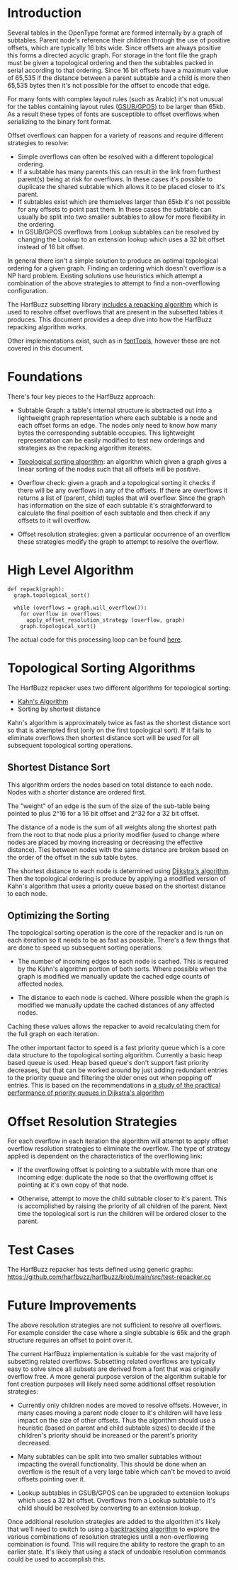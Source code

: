 # Introduction

Several tables in the OpenType format are formed internally by a graph of subtables. Parent node's
reference their children through the use of positive offsets, which are typically 16 bits wide.
Since offsets are always positive this forms a directed acyclic graph. For storage in the font file
the graph must be given a topological ordering and then the subtables packed in serial according to
that ordering. Since 16 bit offsets have a maximum value of 65,535 if the distance between a parent
subtable and a child is more then 65,535 bytes then it's not possible for the offset to encode that
edge.

For many fonts with complex layout rules (such as Arabic) it's not unusual for the tables containing
layout rules ([GSUB/GPOS](https://docs.microsoft.com/en-us/typography/OpenType/spec/gsub)) to be
larger than 65kb. As a result these types of fonts are susceptible to offset overflows when
serializing to the binary font format.

Offset overflows can happen for a variety of reasons and require different strategies to resolve:
*  Simple overflows can often be resolved with a different topological ordering.
*  If a subtable has many parents this can result in the link from furthest parent(s)
   being at risk for overflows. In these cases it's possible to duplicate the shared subtable which
   allows it to be placed closer to it's parent.
*  If subtables exist which are themselves larger than 65kb it's not possible for any offsets to point
   past them. In these cases the subtable can usually be split into two smaller subtables to allow
   for more flexibility in the ordering.
*  In GSUB/GPOS overflows from Lookup subtables can be resolved by changing the Lookup to an extension
   lookup which uses a 32 bit offset instead of 16 bit offset.
   
In general there isn't a simple solution to produce an optimal topological ordering for a given graph.
Finding an ordering which doesn't overflow is a NP hard problem. Existing solutions use heuristics
which attempt a combination of the above strategies to attempt to find a non-overflowing configuration.
   
The HarfBuzz subsetting library
[includes a repacking algorithm](https://github.com/harfbuzz/harfbuzz/blob/main/src/hb-repacker.hh)
which is used to resolve offset overflows that are present in the subsetted tables it produces. This
document provides a deep dive into how the HarfBuzz repacking algorithm works.

Other implementations exist, such as in
[fontTools](https://github.com/fonttools/fonttools/blob/7af43123d49c188fcef4e540fa94796b3b44e858/Lib/fontTools/ttLib/tables/otBase.py#L72), however these are not covered in this document.

# Foundations

There's four key pieces to the HarfBuzz approach:

*  Subtable Graph: a table's internal structure is abstracted out into a lightweight graph
   representation where each subtable is a node and each offset forms an edge. The nodes only need
   to know how many bytes the corresponding subtable occupies. This lightweight representation can
   be easily modified to test new orderings and strategies as the repacking algorithm iterates.

*  [Topological sorting algorithm](https://en.wikipedia.org/wiki/Topological_sorting): an algorithm
   which given a graph gives a linear sorting of the nodes such that all offsets will be positive.
   
*  Overflow check: given a graph and a topological sorting it checks if there will be any overflows
   in any of the offsets. If there are overflows it returns a list of (parent, child) tuples that
   will overflow. Since the graph has information on the size of each subtable it's straightforward
   to calculate the final position of each subtable and then check if any offsets to it will
   overflow.
   
*  Offset resolution strategies: given a particular occurrence of an overflow these strategies
   modify the graph to attempt to resolve the overflow.
   
# High Level Algorithm

```
def repack(graph):
  graph.topological_sort()

  while (overflows = graph.will_overflow()):
    for overflow in overflows:
      apply_offset_resolution_strategy (overflow, graph)
    graph.topological_sort()
```

The actual code for this processing loop can be found [here](https://github.com/harfbuzz/harfbuzz/blob/main/src/hb-repacker.hh#L682).

# Topological Sorting Algorithms

The HarfBuzz repacker uses two different algorithms for topological sorting:
*  [Kahn's Algorithm](https://en.wikipedia.org/wiki/Topological_sorting#Kahn's_algorithm)
*  Sorting by shortest distance

Kahn's algorithm is approximately twice as fast as the shortest distance sort so that is attempted
first (only on the first topological sort). If it fails to eliminate overflows then shortest distance
sort will be used for all subsequent topological sorting operations.
   
## Shortest Distance Sort

This algorithm orders the nodes based on total distance to each node. Nodes with a shorter distance
are ordered first.

The "weight" of an edge is the sum of the size of the sub-table being pointed to plus 2^16 for a 16 bit
offset and 2^32 for a 32 bit offset.

The distance of a node is the sum of all weights along the shortest path from the root to that node
plus a priority modifier (used to change where nodes are placed by moving increasing or
decreasing the effective distance). Ties between nodes with the same distance are broken based
on the order of the offset in the sub table bytes.

The shortest distance to each node is determined using
[Djikstra's algorithm](https://en.wikipedia.org/wiki/Dijkstra%27s_algorithm). Then the topological
ordering is produce by applying a modified version of Kahn's algorithm that uses a priority queue
based on the shortest distance to each node.

## Optimizing the Sorting

The topological sorting operation is the core of the repacker and is run on each iteration so it needs
to be as fast as possible. There's a few things that are done to speed up subsequent sorting
operations:

*  The number of incoming edges to each node is cached. This is required by the Kahn's algorithm
   portion of both sorts. Where possible when the graph is modified we manually update the cached
   edge counts of affected nodes.
   
*  The distance to each node is cached. Where possible when the graph is modified we manually update
   the cached distances of any affected nodes.

Caching these values allows the repacker to avoid recalculating them for the full graph on each
iteration.

The other important factor to speed is a fast priority queue which is a core data structure to
the topological sorting algorithm. Currently a basic heap based queue is used. Heap based queue's
don't support fast priority decreases, but that can be worked around by just adding redundant entries
to the priority queue and filtering the older ones out when popping off entries. This is based
on the recommendations in
[a study of the practical performance of priority queues in Dijkstra's algorithm](https://www3.cs.stonybrook.edu/~rezaul/papers/TR-07-54.pdf)

# Offset Resolution Strategies

For each overflow in each iteration the algorithm will attempt to apply offset overflow resolution
strategies to eliminate the overflow. The type of strategy applied is dependent on the characteristics
of the overflowing link:

*  If the overflowing offset is pointing to a subtable with more than one incoming edge: duplicate
   the node so that the overflowing offset is pointing at it's own copy of that node.
   
*  Otherwise, attempt to move the child subtable closer to it's parent. This is accomplished by
   raising the priority of all children of the parent. Next time the topological sort is run the
   children will be ordered closer to the parent.
   
# Test Cases

The HarfBuzz repacker has tests defined using generic graphs: https://github.com/harfbuzz/harfbuzz/blob/main/src/test-repacker.cc
   
# Future Improvements

The above resolution strategies are not sufficient to resolve all overflows. For example consider
the case where a single subtable is 65k and the graph structure requires an offset to point over it.

The current HarfBuzz implementation is suitable for the vast majority of subsetting related overflows.
Subsetting related overflows are typically easy to solve since all subsets are derived from a font
that was originally overflow free. A more general purpose version of the algorithm suitable for font
creation purposes will likely need some additional offset resolution strategies:

*  Currently only children nodes are moved to resolve offsets. However, in many cases moving a parent
   node closer to it's children will have less impact on the size of other offsets. Thus the algorithm
   should use a heuristic (based on parent and child subtable sizes) to decide if the children's
   priority should be increased or the parent's priority decreased.
   
*  Many subtables can be split into two smaller subtables without impacting the overall functionality.
   This should be done when an overflow is the result of a very large table which can't be moved
   to avoid offsets pointing over it.
   
*  Lookup subtables in GSUB/GPOS can be upgraded to extension lookups which uses a 32 bit offset.
   Overflows from a Lookup subtable to it's child should be resolved by converting to an extension
   lookup.
   
Once additional resolution strategies are added to the algorithm it's likely that we'll need to
switch to using a [backtracking algorithm](https://en.wikipedia.org/wiki/Backtracking) to explore
the various combinations of resolution strategies until a non-overflowing combination is found. This
will require the ability to restore the graph to an earlier state. It's likely that using a stack
of undoable resolution commands could be used to accomplish this.
